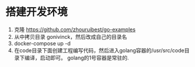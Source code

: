 # 搭建开发环境

1. 克隆 https://github.com/zhouruibest/go-examples 
2. 从中拷贝目录 gonivinck，然后改成自己的目录名
3. docker-compose up -d
4. 在code目录下面创建工程编写代码，然后进入golang容器的/usr/src/code目录下编译，启动即可。
golang的1号容器是常驻的.
